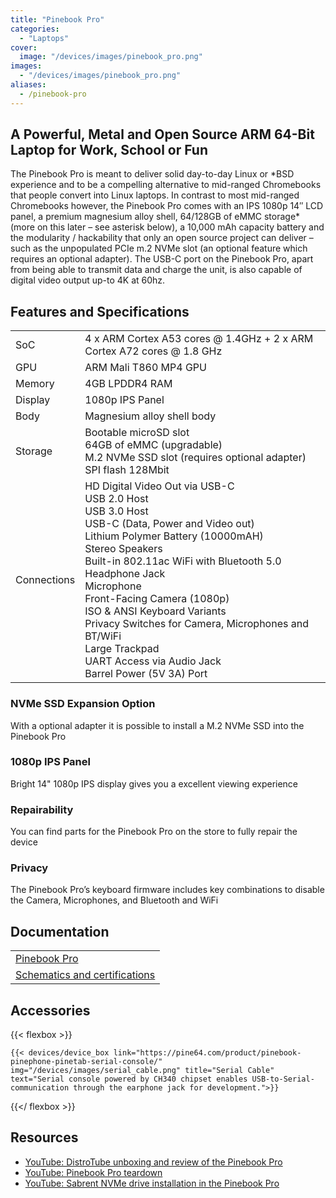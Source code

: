 ```yaml
---
title: "Pinebook Pro"
categories: 
  - "Laptops"
cover: 
  image: "/devices/images/pinebook_pro.png"
images:
  - "/devices/images/pinebook_pro.png"
aliases:
  - /pinebook-pro
---
```


## A Powerful, Metal and Open Source ARM 64-Bit Laptop for Work, School or Fun

The Pinebook Pro is meant to deliver solid day-to-day Linux or \*BSD experience and to be a compelling alternative to mid-ranged Chromebooks that people convert into Linux laptops. In contrast to most mid-ranged Chromebooks however, the Pinebook Pro comes with an IPS 1080p 14″ LCD panel, a premium magnesium alloy shell, 64/128GB of eMMC storage* (more on this later – see asterisk below), a 10,000 mAh capacity battery and the modularity / hackability that only an open source project can deliver – such as the unpopulated PCIe m.2 NVMe slot (an optional feature which requires an optional adapter). The USB-C port on the Pinebook Pro, apart from being able to transmit data and charge the unit, is also capable of digital video output up-to 4K at 60hz.

## Features and Specifications

|     |     |
| --- | --- |
| SoC | 4 x ARM Cortex A53 cores @ 1.4GHz  +  2 x ARM Cortex A72 cores @ 1.8 GHz  |
| GPU | ARM Mali T860 MP4 GPU |
| Memory | 4GB LPDDR4 RAM |
| Display | 1080p IPS Panel |
| Body | Magnesium alloy shell body |
| Storage | Bootable microSD slot <br> 64GB of eMMC (upgradable) <br> M.2 NVMe SSD slot (requires optional adapter) <br> SPI flash 128Mbit |
| Connections | HD Digital Video Out via USB-C <br> USB 2.0 Host <br> USB 3.0 Host <br> USB-C (Data, Power and Video out) <br> Lithium Polymer Battery (10000mAH) <br> Stereo Speakers <br> Built-in 802.11ac WiFi with Bluetooth 5.0 <br> Headphone Jack <br> Microphone <br> Front-Facing Camera (1080p) <br> ISO & ANSI Keyboard Variants <br> Privacy Switches for Camera, Microphones and BT/WiFi <br> Large Trackpad <br> UART Access via Audio Jack <br> Barrel Power (5V 3A) Port |

### NVMe SSD Expansion Option
With a optional adapter it is possible to install a M.2 NVMe SSD into the Pinebook Pro

### 1080p IPS Panel
Bright 14" 1080p IPS display gives you a excellent viewing experience

### Repairability
You can find parts for the Pinebook Pro on the store to fully repair the device

### Privacy
The Pinebook Pro’s keyboard firmware includes key combinations to disable the Camera, Microphones, and Bluetooth and WiFi

## Documentation

|     |
| --- |
| [Pinebook Pro](/documentation/Pinebook_Pro/) |
| [Schematics and certifications](/documentation/Pinebook_Pro/Further_information/Schematics_and_certifications/) |

## Accessories
{{< flexbox >}}

    {{< devices/device_box link="https://pine64.com/product/pinebook-pinephone-pinetab-serial-console/" img="/devices/images/serial_cable.png" title="Serial Cable" text="Serial console powered by CH340 chipset enables USB-to-Serial-communication through the earphone jack for development.">}}

{{</ flexbox >}}

## Resources

* [YouTube: DistroTube unboxing and review of the Pinebook Pro](https://www.youtube.com/watch?v=l6dGeRUt4dg)
* [YouTube: Pinebook Pro teardown](https://www.youtube.com/watch?v=omhmO6a8NJ0)
* [YouTube: Sabrent NVMe drive installation in the Pinebook Pro](https://www.youtube.com/watch?v=cJJBJ4XqpOI)
